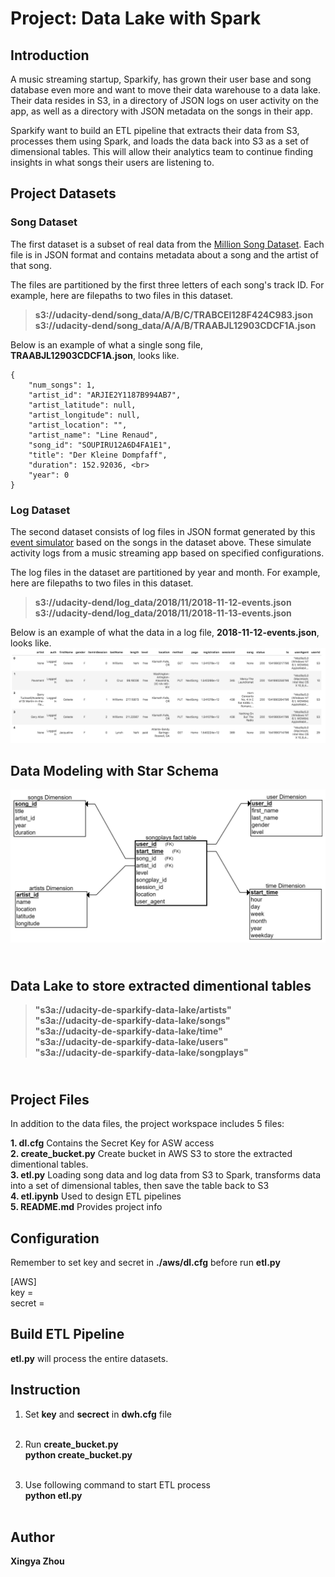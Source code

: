 # Project: Data Lake with Spark

## Introduction

<p>A music streaming startup, Sparkify, has grown their user base and song database even more and want to move their data warehouse to a data lake. Their data resides in S3, in a directory of JSON logs on user activity on the app, as well as a directory with JSON metadata on the songs in their app.</p>

<p>Sparkify want to build an ETL pipeline that extracts their data from S3, processes them using Spark, and loads the data back into S3 as a set of dimensional tables. This will allow their analytics team to continue finding insights in what songs their users are listening to.</p>


## Project Datasets

### Song Dataset

The first dataset is a subset of real data from the [Million Song Dataset](http://millionsongdataset.com/).
Each file is in JSON format and contains metadata about a song and the artist of that song. 

The files are partitioned by the first three letters of each song's track ID. For example, here are filepaths to two files in this dataset.

>**s3://udacity-dend/song_data/A/B/C/TRABCEI128F424C983.json**<br>
>**s3://udacity-dend/song_data/A/A/B/TRAABJL12903CDCF1A.json**

Below is an example of what a single song file, **TRAABJL12903CDCF1A.json**, looks like.<br>
```
{
    "num_songs": 1, 
    "artist_id": "ARJIE2Y1187B994AB7", 
    "artist_latitude": null, 
    "artist_longitude": null, 
    "artist_location": "", 
    "artist_name": "Line Renaud", 
    "song_id": "SOUPIRU12A6D4FA1E1", 
    "title": "Der Kleine Dompfaff", 
    "duration": 152.92036, <br>
    "year": 0    
}
```
### Log Dataset

The second dataset consists of log files in JSON format generated by this [event simulator](https://github.com/Interana/eventsim) based on the songs in the dataset above. These simulate activity logs from a music streaming app based on specified configurations.

The log files in the dataset are partitioned by year and month. For example, here are filepaths to two files in this dataset.

>**s3://udacity-dend/log_data/2018/11/2018-11-12-events.json**<br>
>**s3://udacity-dend/log_data/2018/11/2018-11-13-events.json**

Below is an example of what the data in a log file, **2018-11-12-events.json**, looks like.
![Log data example!](./image/log-data.png "Log data example")

## Data Modeling with Star Schema

![Star Schema for Song Play Analysis!](./image/song_play_analysis_with_star_schema.png "Star Schema for Song Play Analysis")

## <br>Data Lake to store extracted dimentional tables
>**"s3a://udacity-de-sparkify-data-lake/artists" <br>
>"s3a://udacity-de-sparkify-data-lake/songs" <br>
>"s3a://udacity-de-sparkify-data-lake/time" <br>
>"s3a://udacity-de-sparkify-data-lake/users" <br>
>"s3a://udacity-de-sparkify-data-lake/songplays"**<br>


## <br>Project Files

In addition to the data files, the project workspace includes 5 files:

**1. dl.cfg**                    Contains the Secret Key for ASW access<br>
**2. create_bucket.py**          Create bucket in AWS S3 to store the extracted dimentional tables.<br>
**3. etl.py**                    Loading song data and log data from S3 to Spark, transforms data into a set of dimensional tables, then save the table back to S3 <br>
**4. etl.ipynb**                 Used to design ETL pipelines <br>
**5. README.md**                 Provides project info<br>

## Configuration

Remember to set key and secret in **./aws/dl.cfg** before run **etl.py**<br>

[AWS]<br>
key = <br>
secret = <br>

## Build ETL Pipeline

**etl.py** will process the entire datasets.


## Instruction

1. Set **key** and **secrect** in **dwh.cfg** file <br><br>

2. Run **create_bucket.py**<br>
    **python create_bucket.py** <br> <br>
    
3. Use following command to start ETL process <br>
    **python etl.py** <br> <br>
   
    
## Author

**Xingya Zhou**
    



